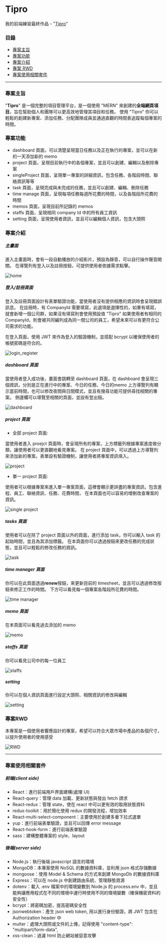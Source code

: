 # Tipro

我的前端練習最終作品 - "[Tipro](https://tipro-app.onrender.com)"

### 目錄

- [專案主旨](#專案主旨)
- [專案功能](#專案功能)
- [專案介紹](#專案介紹)
- [專案 RWD](#專案RWD)
- [專案使用相關套件](#專案使用相關套件)
***

### 專案主旨

"**Tipro**" 是一個完整的項目管理平台，是一個使用 "MERN" 來創建的**全端網頁項目**，旨在幫助個人和團隊可以更高效地管理其項目和任務。
使用 "Tipro" 你可以輕鬆的創建新專案、添加任務、分配團隊成員並通過直觀的時間表追蹤每個專案的時間。

### 專案功能

- dashboard 頁面，可以清楚呈現當日任務以及正在執行的專案，並可以在新的一天添加新的 memo
- project 頁面，呈現目前執行中的各個專案，並且可以創建、編輯以及刪除專案
- singleProject 頁面，呈現單一專案的詳細資訊，包含任務、各階段時間、聯絡資訊等等
- task 頁面，呈現完成與未完成的任務，並且可以創建、編輯、刪除任務
- time manage 頁面，呈現每項任務每週所花費的時間，以及各階段所花費的時間
- memos 頁面，呈現目前所記錄的 memos
- staffs 頁面，呈現相同 company Id 中的所有員工資訊
- setting 頁面，呈現使用者資訊，並且可以編輯個人資訊，包含大頭照

### 專案介紹

##### 主畫面
進入主畫面時，會有一段自動播放的介紹影片，預設為靜音，可以自行操作聲音開關。
在導覽列有登入以及註冊按鈕，可提供使用者依據需求點擊。

![home](https://user-images.githubusercontent.com/100119316/229410881-ac34de53-d5f1-4b4a-a9c2-dda7ccd2be9f.gif)


##### 登入/註冊頁面
登入及註冊頁面設計有表單驗證功能，當使用者沒有提供相應的資訊時會呈現錯誤訊息。
在註冊時，有 CompanyId 需要填寫，此選項是選擇性的，如果有填寫，就會新增一個公司群，如果沒有填寫則會使用預設值 "Tipro"
如果使用者有相同的 CompanyId，則會被共同編列成為同一間公司的員工，希望未來可以有更符合公司需求的功能。

在登入頁面，使用 JWT 來作為登入的驗證機制，並搭配 bcrypt 以確保使用者的帳號密碼是符合的。

![login_register](https://user-images.githubusercontent.com/100119316/229411194-40dba759-eaf8-453a-bb04-efcc3416d6bc.gif)


##### dashboard 頁面
當使用者登入成功後，畫面會跳轉至 dashboard 頁面，在 dashboard 會呈現三個資訊，分別是正在進行中的專案、今日的任務、今日的memo
上方導覽列有顯示當前時間，也可以修改夜間與日間模式，並且有搜尋功能可提供尋找相關的專案。
側邊欄可以導覽至相關的頁面，並設有登出鈕。

![dashboard](https://user-images.githubusercontent.com/100119316/229425412-3b9832b6-132f-42b6-9f7b-0cb6718fa4e6.gif)



##### project 頁面
- 全部 project 頁面:

當使用者進入 proejct 頁面時，會呈現所有的專案，上方標籤列根據專案進度做分類，讓使用者可以更直觀地看見專案。
在 project 頁面中，可以透過上方導覽列來添加新的專案。表單設有驗證機制，讓使用者將專案資訊填入。

![project](https://user-images.githubusercontent.com/100119316/229425441-26da4fb3-d36e-4825-93c0-494a9188d39b.gif)


- 單一 project 頁面:

使用者可以根據專案來進入單一專案頁面，這裡會顯示更詳盡的專案資訊，包含進程、員工、聯絡資訊、任務、花費時間，
在本頁面也可以容易的增刪改查專案的資訊。

![single project](https://user-images.githubusercontent.com/100119316/229425461-1926d1f6-aaa6-4d1e-bb49-6b3c55351ce6.gif)

##### tasks 頁面
使用者可以在除了 project 頁面以外的頁面，進行添加 task，你可以輸入 task 的起始時間，並且為其添加標籤。
在本頁面你可以透過按鈕來更改任務的完成狀態，並且可以輕鬆的修改任務的資訊。

![task](https://user-images.githubusercontent.com/100119316/229426114-3e966bb1-e574-4498-a7c0-b15db4cb3c29.gif)

##### time manager 頁面
你可以在此頁面透過**renew**按鈕，來更新目前的 timesheet，並且可以透過修改按鈕來修正工作的時間。
下方可以看見每一個專案各階段所花費的時間。

![time manager](https://user-images.githubusercontent.com/100119316/229426551-5033c040-70c2-4bd9-b325-82da6da63cc9.gif)

##### memo 頁面
在本頁面可以看見過去添加的 memo

![memo](https://user-images.githubusercontent.com/100119316/229426951-185f72fb-a230-4742-9246-0247d68f7747.gif)

##### staffs 頁面
你可以看見公司中的每一位員工

![staffs](https://user-images.githubusercontent.com/100119316/229427878-0f381e4d-28d6-496b-a86a-b2ea10ea0bfa.gif)


##### setting
你可以在個人資訊頁面進行設定大頭照、相關資訊的修改與編輯

![setting](https://user-images.githubusercontent.com/100119316/229428058-0d4a7098-29de-444d-a2f2-a52a15f7a2fc.gif)


### 專案RWD
本專案是一個使用者響應設計的專案，希望可以符合大眾市場中產品的各個尺寸，以提升使用者的使用感受

![RWD](https://user-images.githubusercontent.com/100119316/229429664-7b5f90d3-6b7b-4b1a-94ba-c95b5717a0d6.gif)

***

### 專案使用相關套件

##### 前端(client side)

- React：進行前端用戶界面建構(處理 UI)
- React-query：管理 data 加載、更新狀態與發出 fetch 請求
- React-redux：管理 state，使在 react 中可以更有效的取用狀態資料
- redux-toolkit：用於簡化使用 redux 的開發流程，增加效率
- React-multi-select-component：主要使用於創建多重下拉式選單
- yup：進行前端表單驗證，並且可以回傳 error message
- React-hook-form：進行前端表單驗證
- sass：建構整體專案的 style、layout

##### 後端(server side)

- Node.js：執行後端 javascript 語言的環境
- MongoDB：本專案使用 NoSQL 的數據資料庫，並利用 json 格式存儲數據
- mongoose：使用 Model & Schema 的方式來創建 MongoDb 的數據資料庫
- Express：可以在 node.js 中創建路由系統、管理靜態資源
- dotenv：載入 .env 檔案中的環境變數到 Node.js 的 process.env 中，並且能夠讓應用程式在不同的環境中運行時使用不同的環境變數（確保機密資料的安全性）
- bcrypt：將密碼加密，提高密碼安全性
- jsonwebtoken：產生 json web token, 用以進行身份驗證，將 JWT 包含在 Authorization header 中
- multer：處理大頭照或文件的上傳，記得使用 "content-type": "multipart/form-data",
- xss-clean：過濾 html 防止網站被惡意攻擊
